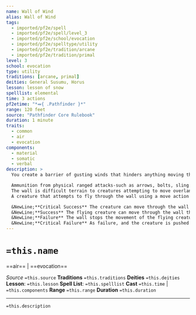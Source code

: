 ```yaml
---
name: Wall of Wind
alias: Wall of Wind
tags:
  - imported/pf2e/spell
  - imported/pf2e/spell/level_3
  - imported/pf2e/school/evocation
  - imported/pf2e/spelltype/utility
  - imported/pf2e/tradition/arcane
  - imported/pf2e/tradition/primal
level: 3
school: evocation
type: utility
traditions: [arcane, primal]
deities: General Susumu, Horus
lesson: lesson of snow
spelllist: elemental
time: 3 actions
pf2etime: "*⬽{ .Pathfinder }*"
range: 120 feet
source: "Pathfinder Core Rulebook"
duration: 1 minute
traits:
  - common
  - air
  - evocation
components:
  - material
  - somatic
  - verbal
description: >
  You create a barrier of gusting winds that hinders anything moving through it. The wall of swirling winds is 5 feet thick, 60 feet long, and 30 feet high. The wall stands vertically, but you can shape its path. Though the wall of wind distorts the air, it does not hamper sight. The wall has the following effects.

  Ammunition from physical ranged attacks-such as arrows, bolts, sling bullets, and other objects of similar size-can't pass through the wall. Attacks with bigger ranged weapons, such as javelins, take a -2 circumstance penalty to their attack rolls if their paths pass through the wall. Massive ranged weapons and spell effects that don't create physical objects pass through the wall with no penalty.
  The wall is difficult terrain to creatures attempting to move overland through it. Gases, including creatures in gaseous form, can't pass through the wall.
  A creature that attempts to fly through the wall using a move action must attempt a Fortitude save.

  &NewLine;**Critical Success** The creature can move through the wall normally this turn.
  &NewLine;**Success** The flying creature can move through the wall this turn, but the wall is difficult terrain.
  &NewLine;**Failure** The wall stops the movement of the flying creature, and any remaining movement from its current action is wasted.
  &NewLine;**Critical Failure** As failure, and the creature is pushed 10 feet away from the wall.
---
```

# `=this.name`
==air== | ==evocation==

*Source* `=this.source`
**Traditions** `=this.traditions`
**Deities** `=this.deities`
**Lesson**: `=this.lesson`
**Spell List**: `=this.spelllist`
**Cast** `=this.time` | `=this.components`
**Range** `=this.range`
**Duration** `=this.duration`

***
`=this.description`